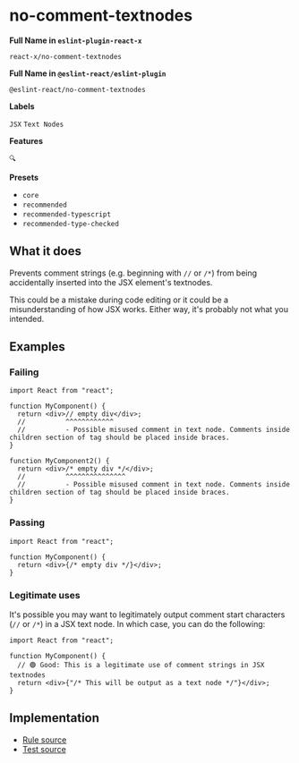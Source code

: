 # no-comment-textnodes

**Full Name in `eslint-plugin-react-x`**

```plain copy
react-x/no-comment-textnodes
```

**Full Name in `@eslint-react/eslint-plugin`**

```plain copy
@eslint-react/no-comment-textnodes
```

**Labels**

`JSX` `Text Nodes`

**Features**

`🔍`

**Presets**

- `core`
- `recommended`
- `recommended-typescript`
- `recommended-type-checked`

## What it does

Prevents comment strings (e.g. beginning with `//` or `/*`) from being accidentally inserted into the JSX element's textnodes.

This could be a mistake during code editing or it could be a misunderstanding of how JSX works. Either way, it's probably not what you intended.

## Examples

### Failing

```tsx
import React from "react";

function MyComponent() {
  return <div>// empty div</div>;
  //          ^^^^^^^^^^^^
  //          - Possible misused comment in text node. Comments inside children section of tag should be placed inside braces.
}

function MyComponent2() {
  return <div>/* empty div */</div>;
  //          ^^^^^^^^^^^^^^^
  //          - Possible misused comment in text node. Comments inside children section of tag should be placed inside braces.
}
```

### Passing

```tsx
import React from "react";

function MyComponent() {
  return <div>{/* empty div */}</div>;
}
```

### Legitimate uses

It's possible you may want to legitimately output comment start characters (`//` or `/*`) in a JSX text node. In which case, you can do the following:

```tsx
import React from "react";

function MyComponent() {
  // 🟢 Good: This is a legitimate use of comment strings in JSX textnodes
  return <div>{"/* This will be output as a text node */"}</div>;
}
```

## Implementation

- [Rule source](https://github.com/rEl1cx/eslint-react/tree/main/packages/plugins/eslint-plugin-react-x/src/rules/no-comment-textnodes.ts)
- [Test source](https://github.com/rEl1cx/eslint-react/tree/main/packages/plugins/eslint-plugin-react-x/src/rules/no-comment-textnodes.spec.ts)
